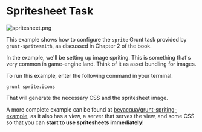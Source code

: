 # Spritesheet Task

![spritesheet.png][1]

This example shows how to configure the `sprite` Grunt task provided by `grunt-spritesmith`, as discussed in Chapter 2 of the book.

In the example, we'll be setting up image spriting. This is something that's very common in game-engine land. Think of it as asset bundling for images.

To run this example, enter the following command in your terminal.

```shell
grunt sprite:icons
```

That will generate the necessary CSS and the spritesheet image.

A more complete example can be found at [bevacqua/grunt-spriting-example][2], as it also has a view, a server that serves the view, and some CSS so that you can **start to use spritesheets immediately**!

  [1]: http://i.imgur.com/1ud2mRR.gif "Megaman Spritesheet"
  [2]: https://github.com/bevacqua/grunt-spriting-example

